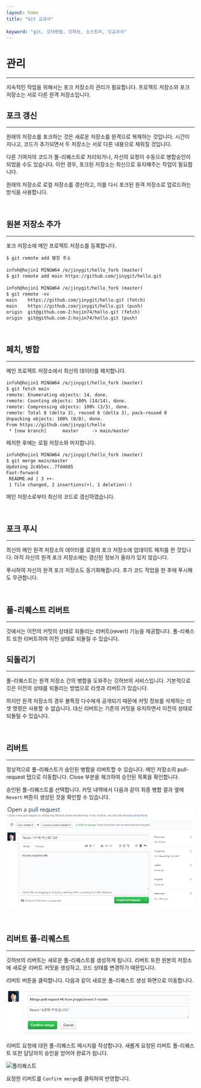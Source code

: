 ```yaml
---
layout: home
title: "Git 교과서"

keyword: "git, 깃사용법, 깃허브, 소스트리, 깃교과서"
---
```

# 관리
<hr>
지속적인 작업을 위해서는 포크 저장소의 관리가 필요합니다. 프로젝트 저장소와 포크 저장소는 서로 다른 원격 저장소입니다.

<br>

## 포크 갱신
<hr>
원래의 저장소를 포크하는 것은 새로운 저장소를 원격으로 복제하는 것입니다. 시간이 지나고, 코드가 추가되면서 두 저장소는 서로 다른 내용으로 채워질 것입니다.

다른 기여자의 코드가 풀-리퀘스트로 처리되거나, 자신의 요청이 수동으로 병합승인이 되었을 수도 있습니다. 이런 경우, 포크된 저장소는 최신으로 유지해주는 작업이 필요합니다. 

원래의 저장소로 로컬 저장소를 갱신하고, 이를 다시 포크된 원격 저장소로 업로드하는 방식을 사용합니다.

<br>

## 원본 저장소 추가
<hr>
포크 저장소에 메인 프로젝트 저장소를 등록합니다.

```
$ git remote add 별칭 주소

infoh@hojin1 MINGW64 /e/jinygit/hello_fork (master)
$ git remote add main https://github.com/jinygit/hello.git

infoh@hojin1 MINGW64 /e/jinygit/hello_fork (master)
$ git remote -vv
main    https://github.com/jinygit/hello.git (fetch)
main    https://github.com/jinygit/hello.git (push)
origin  git@github.com-2:hojin74/hello.git (fetch)
origin  git@github.com-2:hojin74/hello.git (push)
```

<br>

## 페치, 병합
<hr>
메인 프로젝트 저장소에서 최신의 데이터를 페치합니다.

```
infoh@hojin1 MINGW64 /e/jinygit/hello_fork (master)
$ git fetch main
remote: Enumerating objects: 14, done.
remote: Counting objects: 100% (14/14), done.
remote: Compressing objects: 100% (3/3), done.
remote: Total 8 (delta 3), reused 6 (delta 3), pack-reused 0
Unpacking objects: 100% (8/8), done.
From https://github.com/jinygit/hello
 * [new branch]      master     -> main/master
```

페치한 후에는 로컬 저장소와 머지합니다.

```
infoh@hojin1 MINGW64 /e/jinygit/hello_fork (master)
$ git merge main/master
Updating 2c4b5ec..7fd4685
Fast-forward
 README.md | 3 ++-
 1 file changed, 2 insertions(+), 1 deletion(-)
```

메인 저장소로부터 최신의 코드로 갱신하였습니다.

<br>

## 포크 푸시
<hr>
최신의 메인 원격 저장소의 데이터를 로컬의 포크 저장소에 업데이트 페치를 한 것입니다. 아직 자신의 원격 포크 저장소에는 갱신된 정보가 올라가 있지 않습니다.

푸시하여 자신의 원격 포크 저장소도 동기화해줍니다. 추가 코드 작업을 한 후에 푸시해도 무관합니다.

<br>

## 풀-리퀘스트 리버트
<hr>
깃에서는 이전의 커밋의 상태로 되돌리는 리버트(revert) 기능을 제공합니다. 풀-리퀘스트 또한 리버트하여 이전 상태로 되돌릴 수 있습니다.

<br>

## 되돌리기
<hr>
풀-리퀘스트는 원격 저장소 간의 병합을 도와주는 깃허브의 서비스입니다. 기본적으로 깃은 이전의 상태를 되돌리는 방법으로 리셋과 리버트가 있습니다.

하지만 원격 저장소의 경우 불특정 다수에게 공개되기 때문에 커밋 정보를 삭제하는 리셋 명령은 사용할 수 없습니다. 대신 리버트는 기존의 커밋을 유지하면서 이전의 상태로 되돌릴 수 있습니다.

<br>

## 리버트
<hr>
정상적으로 풀-리퀘스트가 승인된 병합을 리버트할 수 있습니다. 메인 저장소의 pull-request 탭으로 이동합니다. Close 부분을 체크하여 승인된 목록을 확인합니다.

승인된 풀-리퀘스트를 선택합니다. 커밋 내역에서 다음과 같이 최종 병합 결과 옆에 `Revert` 버튼이 생성된 것을 확인할 수 있습니다.

![풀리퀘스트](./img/image045.png)   

<br>

## 리버트 풀-리퀘스트
<hr>
깃허브의 리버트는 새로운 풀-리퀘스트를 생성하게 됩니다. 리버트 또한 원본의 저장소에 새로운 리버트 커밋을 생성하고, 코드 상태를 변경하기 때문입니다.

리버트 버튼을 클릭합니다. 다음과 같이 새로운 풀-리퀘스트 생성 화면으로 이동합니다.

![풀리퀘스트](./img/image046.png)   

리버트 요청에 대한 풀-리퀘스트 메시지를 작성합니다. 새롭게 요청된 리버트 풀-리퀘스트 또한 담당자의 승인을 얻어야 완료가 됩니다.

![풀리퀘스트](./img/image047.png)   

요청한 리버트를 `Confirm merge`를 클릭하여 반영합니다.  

<br><br>